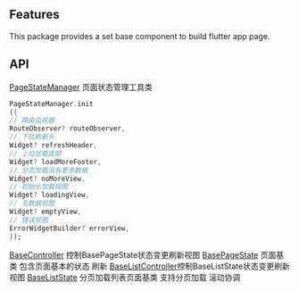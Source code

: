 ## Features

This package provides a set base component to build flutter app page.

## API

[PageStateManager](./lib/page_state_manager.dart) 页面状态管理工具类

```dart
PageStateManager.init
({
// 路由监视器
RouteObserver? routeObserver,
// 下拉刷新头
Widget? refreshHeader,
// 上拉加载底部
Widget? loadMoreFooter,
// 分页加载没有更多数据
Widget? noMoreView,
// 初始化加载视图
Widget? loadingView,
// 无数据视图
Widget? emptyView,
// 错误视图
ErrorWidgetBuilder? errorView,
});
```
[BaseController](./lib/controller/base_controller.dart) 控制BasePageState状态变更刷新视图
[BasePageState](./lib/view/base_page_state.dart) 页面基类 包含页面基本的状态 刷新
[BaseListController](./lib/controller/base_list_controller.dart)控制BaseListState状态变更刷新视图
[BaseListState](./lib/view/base_page_state.dart) 分页加载列表页面基类 支持分页加载 滚动协调
